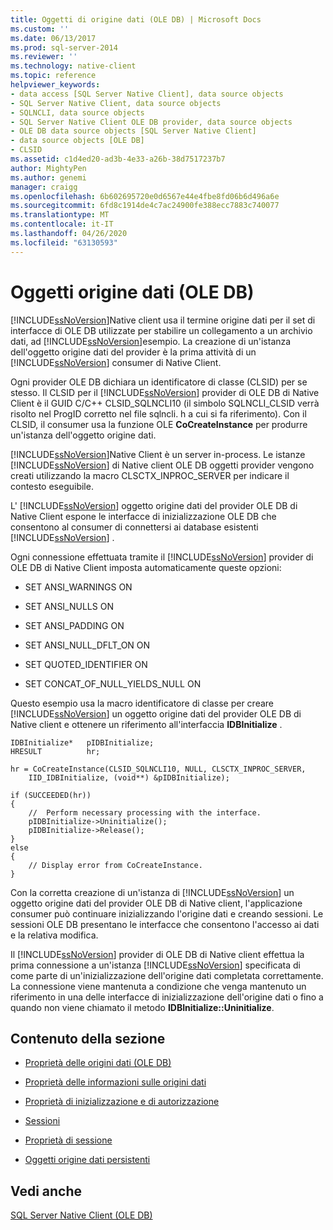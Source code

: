 ```yaml
---
title: Oggetti di origine dati (OLE DB) | Microsoft Docs
ms.custom: ''
ms.date: 06/13/2017
ms.prod: sql-server-2014
ms.reviewer: ''
ms.technology: native-client
ms.topic: reference
helpviewer_keywords:
- data access [SQL Server Native Client], data source objects
- SQL Server Native Client, data source objects
- SQLNCLI, data source objects
- SQL Server Native Client OLE DB provider, data source objects
- OLE DB data source objects [SQL Server Native Client]
- data source objects [OLE DB]
- CLSID
ms.assetid: c1d4ed20-ad3b-4e33-a26b-38d7517237b7
author: MightyPen
ms.author: genemi
manager: craigg
ms.openlocfilehash: 6b602695720e0d6567e44e4fbe8fd06b6d496a6e
ms.sourcegitcommit: 6fd8c1914de4c7ac24900fe388ecc7883c740077
ms.translationtype: MT
ms.contentlocale: it-IT
ms.lasthandoff: 04/26/2020
ms.locfileid: "63130593"
---
```

# <a name="data-source-objects-ole-db"></a>Oggetti origine dati (OLE DB)
  [!INCLUDE[ssNoVersion](../../includes/ssnoversion-md.md)]Native client usa il termine origine dati per il set di interfacce di OLE DB utilizzate per stabilire un collegamento a un archivio dati, ad [!INCLUDE[ssNoVersion](../../includes/ssnoversion-md.md)]esempio. La creazione di un'istanza dell'oggetto origine dati del provider è la prima attività di un [!INCLUDE[ssNoVersion](../../includes/ssnoversion-md.md)] consumer di Native Client.  
  
 Ogni provider OLE DB dichiara un identificatore di classe (CLSID) per se stesso. Il CLSID per il [!INCLUDE[ssNoVersion](../../includes/ssnoversion-md.md)] provider di OLE DB di Native Client è il GUID C/C++ CLSID_SQLNCLI10 (il simbolo SQLNCLI_CLSID verrà risolto nel ProgID corretto nel file sqlncli. h a cui si fa riferimento). Con il CLSID, il consumer usa la funzione OLE **CoCreateInstance** per produrre un'istanza dell'oggetto origine dati.  
  
 [!INCLUDE[ssNoVersion](../../includes/ssnoversion-md.md)]Native Client è un server in-process. Le istanze [!INCLUDE[ssNoVersion](../../includes/ssnoversion-md.md)] di Native client OLE DB oggetti provider vengono creati utilizzando la macro CLSCTX_INPROC_SERVER per indicare il contesto eseguibile.  
  
 L' [!INCLUDE[ssNoVersion](../../includes/ssnoversion-md.md)] oggetto origine dati del provider OLE DB di Native Client espone le interfacce di inizializzazione OLE DB che consentono al consumer di connettersi ai database esistenti [!INCLUDE[ssNoVersion](../../includes/ssnoversion-md.md)] .  
  
 Ogni connessione effettuata tramite il [!INCLUDE[ssNoVersion](../../includes/ssnoversion-md.md)] provider di OLE DB di Native Client imposta automaticamente queste opzioni:  
  
-   SET ANSI_WARNINGS ON  
  
-   SET ANSI_NULLS ON  
  
-   SET ANSI_PADDING ON  
  
-   SET ANSI_NULL_DFLT_ON ON  
  
-   SET QUOTED_IDENTIFIER ON  
  
-   SET CONCAT_OF_NULL_YIELDS_NULL ON  
  
 Questo esempio usa la macro identificatore di classe per creare [!INCLUDE[ssNoVersion](../../includes/ssnoversion-md.md)] un oggetto origine dati del provider OLE DB di Native client e ottenere un riferimento all'interfaccia **IDBInitialize** .  
  
```  
IDBInitialize*   pIDBInitialize;  
HRESULT          hr;  
  
hr = CoCreateInstance(CLSID_SQLNCLI10, NULL, CLSCTX_INPROC_SERVER,  
    IID_IDBInitialize, (void**) &pIDBInitialize);  
  
if (SUCCEEDED(hr))  
{  
    //  Perform necessary processing with the interface.  
    pIDBInitialize->Uninitialize();  
    pIDBInitialize->Release();  
}  
else  
{  
    // Display error from CoCreateInstance.  
}  
```  
  
 Con la corretta creazione di un'istanza di [!INCLUDE[ssNoVersion](../../includes/ssnoversion-md.md)] un oggetto origine dati del provider OLE DB di Native client, l'applicazione consumer può continuare inizializzando l'origine dati e creando sessioni. Le sessioni OLE DB presentano le interfacce che consentono l'accesso ai dati e la relativa modifica.  
  
 Il [!INCLUDE[ssNoVersion](../../includes/ssnoversion-md.md)] provider di OLE DB di Native client effettua la prima connessione a un'istanza [!INCLUDE[ssNoVersion](../../includes/ssnoversion-md.md)] specificata di come parte di un'inizializzazione dell'origine dati completata correttamente. La connessione viene mantenuta a condizione che venga mantenuto un riferimento in una delle interfacce di inizializzazione dell'origine dati o fino a quando non viene chiamato il metodo **IDBInitialize::Uninitialize**.  
  
## <a name="in-this-section"></a>Contenuto della sezione  
  
-   [Proprietà delle origini dati &#40;OLE DB&#41;](data-source-properties-ole-db.md)  
  
-   [Proprietà delle informazioni sulle origini dati](data-source-information-properties.md)  
  
-   [Proprietà di inizializzazione e di autorizzazione](initialization-and-authorization-properties.md)  
  
-   [Sessioni](sessions.md)  
  
-   [Proprietà di sessione](session-properties-sql-server-native-client-ole-db-provider.md)  
  
-   [Oggetti origine dati persistenti](persisted-data-source-objects.md)  
  
## <a name="see-also"></a>Vedi anche  
 [SQL Server Native Client &#40;OLE DB&#41;](../native-client/ole-db/sql-server-native-client-ole-db.md)  
  
  
